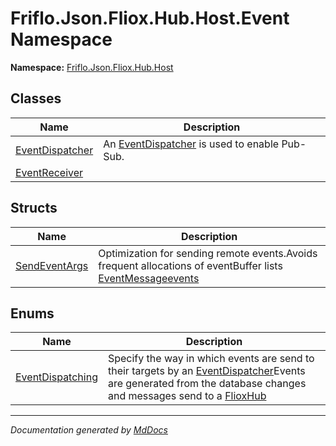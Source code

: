 ﻿<!--  
  <auto-generated>   
    The contents of this file were generated by a tool.  
    Changes to this file may be list if the file is regenerated  
  </auto-generated>   
-->

# Friflo.Json.Fliox.Hub.Host.Event Namespace

**Namespace:** [Friflo.Json.Fliox.Hub.Host](../index.md)  

## Classes

| Name                                        | Description                                                                |
| ------------------------------------------- | -------------------------------------------------------------------------- |
| [EventDispatcher](EventDispatcher/index.md) | An [EventDispatcher](EventDispatcher/index.md) is used to enable Pub\-Sub. |
| [EventReceiver](EventReceiver/index.md)     |                                                                            |

## Structs

| Name                                    | Description                                                                                                                                                                                        |
| --------------------------------------- | -------------------------------------------------------------------------------------------------------------------------------------------------------------------------------------------------- |
| [SendEventArgs](SendEventArgs/index.md) | Optimization for sending remote events.Avoids frequent allocations of eventBuffer lists [EventMessage](../../Protocol/EventMessage/index.md)[events](../../Protocol/EventMessage/fields/events.md) |

## Enums

| Name                                          | Description                                                                                                                                                                                                       |
| --------------------------------------------- | ----------------------------------------------------------------------------------------------------------------------------------------------------------------------------------------------------------------- |
| [EventDispatching](EventDispatching/index.md) | Specify the way in which events are send to their targets by an [EventDispatcher](EventDispatcher/index.md)Events are generated from the database changes and messages send to a [FlioxHub](../FlioxHub/index.md) |

___

*Documentation generated by [MdDocs](https://github.com/ap0llo/mddocs)*
